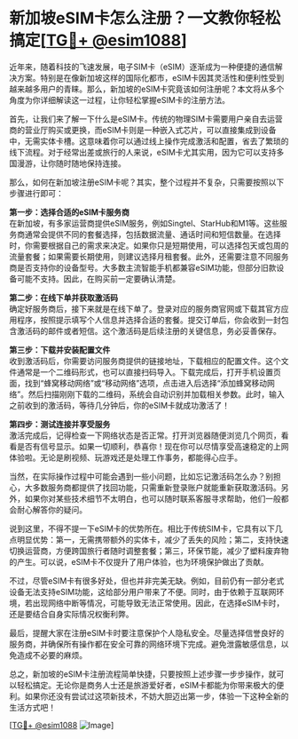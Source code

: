 # 新加坡eSIM卡怎么注册？一文教你轻松搞定[[TG💪+ @esim1088](https://t.me/s/esim1088)]

近年来，随着科技的飞速发展，电子SIM卡（eSIM）逐渐成为一种便捷的通信解决方案。特别是在像新加坡这样的国际化都市，eSIM卡因其灵活性和便利性受到越来越多用户的青睐。那么，新加坡的eSIM卡究竟该如何注册呢？本文将从多个角度为你详细解读这一过程，让你轻松掌握eSIM卡的注册方法。

首先，让我们来了解一下什么是eSIM卡。传统的物理SIM卡需要用户亲自去运营商的营业厅购买或更换，而eSIM卡则是一种嵌入式芯片，可以直接集成到设备中，无需实体卡槽。这意味着你可以通过线上操作完成激活和配置，省去了繁琐的线下流程。对于经常出差或旅行的人来说，eSIM卡尤其实用，因为它可以支持多国漫游，让你随时随地保持连接。

那么，如何在新加坡注册eSIM卡呢？其实，整个过程并不复杂，只需要按照以下步骤进行即可：

**第一步：选择合适的eSIM卡服务商**  
在新加坡，有多家运营商提供eSIM服务，例如Singtel、StarHub和M1等。这些服务商通常会提供不同的套餐选择，包括数据流量、通话时间和短信数量。在选择时，你需要根据自己的需求来决定。如果你只是短期使用，可以选择包天或包周的流量套餐；如果需要长期使用，则建议选择月租套餐。此外，还需要注意不同服务商是否支持你的设备型号。大多数主流智能手机都兼容eSIM功能，但部分旧款设备可能不支持。因此，在购买前一定要确认清楚。

**第二步：在线下单并获取激活码**  
确定好服务商后，接下来就是在线下单了。登录对应的服务商官网或下载其官方应用程序，按照提示填写个人信息并选择合适的套餐。提交订单后，你会收到一封包含激活码的邮件或者短信。这个激活码是后续注册的关键信息，务必妥善保存。

**第三步：下载并安装配置文件**  
收到激活码后，你需要访问服务商提供的链接地址，下载相应的配置文件。这个文件通常是一个二维码形式，也可以直接扫码导入。下载完成后，打开手机设置页面，找到“蜂窝移动网络”或“移动网络”选项，点击进入后选择“添加蜂窝移动网络”。然后扫描刚刚下载的二维码，系统会自动识别并加载相关参数。此时，输入之前收到的激活码，等待几分钟后，你的eSIM卡就成功激活了！

**第四步：测试连接并享受服务**  
激活完成后，记得检查一下网络状态是否正常。打开浏览器随便浏览几个网页，看看是否有信号显示。如果一切顺利，恭喜你！现在你可以尽情享受高速稳定的上网体验啦。无论是刷视频、玩游戏还是处理工作事务，都能得心应手。

当然，在实际操作过程中可能会遇到一些小问题，比如忘记激活码怎么办？别担心，大多数服务商都提供了找回功能，只需重新登录账户就能重新获取激活码。另外，如果你对某些技术细节不太明白，也可以随时联系客服寻求帮助，他们一般都会耐心解答你的疑问。

说到这里，不得不提一下eSIM卡的优势所在。相比于传统SIM卡，它具有以下几点明显优势：第一，无需携带额外的实体卡，减少了丢失的风险；第二，支持快速切换运营商，方便跨国旅行者随时调整套餐；第三，环保节能，减少了塑料废弃物的产生。可以说，eSIM卡不仅提升了用户体验，也为环境保护做出了贡献。

不过，尽管eSIM卡有很多好处，但也并非完美无缺。例如，目前仍有一部分老式设备无法支持eSIM功能，这给部分用户带来了不便。同时，由于依赖于互联网环境，若出现网络中断等情况，可能导致无法正常使用。因此，在选择eSIM卡时，还是要结合自身实际情况权衡利弊。

最后，提醒大家在注册eSIM卡时要注意保护个人隐私安全。尽量选择信誉良好的服务商，并确保所有操作都在安全可靠的网络环境下完成。避免泄露敏感信息，以免造成不必要的麻烦。

总之，新加坡的eSIM卡注册流程简单快捷，只要按照上述步骤一步步操作，就可以轻松搞定。无论你是商务人士还是旅游爱好者，eSIM卡都能为你带来极大的便利。如果你还没有尝试过这项新技术，不妨大胆迈出第一步，体验一下这种全新的生活方式吧！

[[TG💪+ @esim1088](https://t.me/s/esim1088) ![Image](https://i.postimg.cc/4NQfJmqS/Snipaste-2025-05-13-00-14-12.png)]